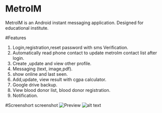 # MetroIM
 MetroIM is an Android instant messaging application. Designed for educational institute.
 
 #Features
 1. Login,registration,reset password with sms Verification.
 2. Automatically read phone contact to update metroIm contact list after login.
 3. Create ,update and  view other profile.
 4. Messaging (text, image,pdf).
 5. show online and last seen.
 6. Add,update, view result with cgpa calculator.
 7. Google drive backup.
 8. View blood donor list, blood donor registration.
 9. Notification.
 
#Screenshort screenshot
![Preview](https://raw.githubusercontent.com/anwarhusen@msn.com/MetroIM/master/screenshot/s1.png)
![alt text](https://raw.githubusercontent.com/anwarhusen@msn.com/MetroIM/master/screenshot/s2.png)
